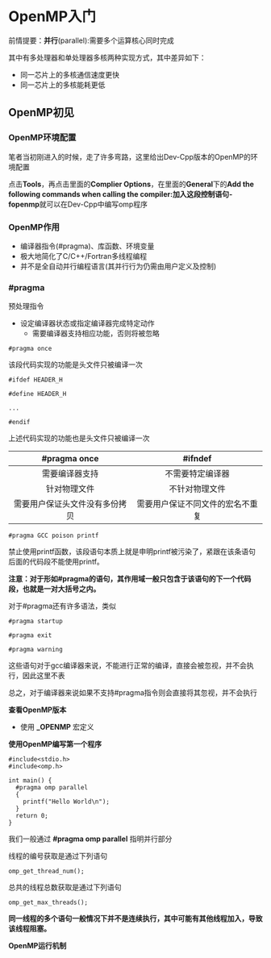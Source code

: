 # **OpenMP入门**
前情提要：**并行**(parallel):需要多个运算核心同时完成

其中有多处理器和单处理器多核两种实现方式，其中差异如下：
- 同一芯片上的多核通信速度更快
- 同一芯片上的多核能耗更低

## **OpenMP初见**

### **OpenMP环境配置**
笔者当初刚进入的时候，走了许多弯路，这里给出Dev-Cpp版本的OpenMP的环境配置

点击**Tools**，再点击里面的**Complier Options**，在里面的**General**下的**Add the following commands when calling the compiler:**加入这段控制语句**-fopenmp**就可以在Dev-Cpp中编写omp程序


### **OpenMP作用**
- 编译器指令(#pragma)、库函数、环境变量
- 极大地简化了C/C++/Fortran多线程编程
- 并不是全自动并行编程语言(其并行行为仍需由用户定义及控制)

### **\#pragma**
预处理指令
- 设定编译器状态或指定编译器完成特定动作
  - 需要编译器支持相应功能，否则将被忽略

` #pragma once `

该段代码实现的功能是头文件只被编译一次

```
#ifdef HEADER_H

#define HEADER_H

...

#endif
```

上述代码实现的功能也是头文件只被编译一次

| \#pragma once | #ifndef |
|:-------------:|:-------:|
|需要编译器支持|不需要特定编译器|
|针对物理文件|不针对物理文件|
|需要用户保证头文件没有多份拷贝|需要用户保证不同文件的宏名不重复|

`#pragma GCC poison printf`

禁止使用printf函数，该段语句本质上就是申明printf被污染了，紧跟在该条语句后面的代码段不能使用printf。

**注意：对于形如\#pragma的语句，其作用域一般只包含于该语句的下一个代码段，也就是一对大括号之内。**

对于\#pragma还有许多语法，类似

`#pragma startup`

`#pragma exit`

`#pragma warning`

这些语句对于gcc编译器来说，不能进行正常的编译，直接会被忽视，并不会执行，因此这里不表

总之，对于编译器来说如果不支持\#pragma指令则会直接将其忽视，并不会执行

**查看OpenMP版本**

- 使用 **_OPENMP** 宏定义

**使用OpenMP编写第一个程序**

```
#include<stdio.h>
#include<omp.h>

int main() {
  #pragma omp parallel
  {
    printf("Hello World\n");
  }
  return 0;
}
```

我们一般通过 **\#pragma omp parallel** 指明并行部分

线程的编号获取是通过下列语句

` omp_get_thread_num(); `

总共的线程总数获取是通过下列语句

`omp_get_max_threads();`

**同一线程的多个语句一般情况下并不是连续执行，其中可能有其他线程加入，导致该线程阻塞。**

**OpenMP运行机制**
